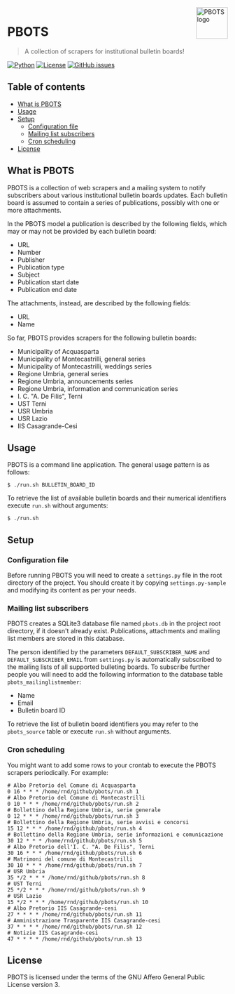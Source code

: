 <a href="https://www.bernardi.cloud/">
    <img src=".readme-files/pbots-logo-72.png" alt="PBOTS logo" title="PBOTS" align="right" height="72" />
</a>

# PBOTS
> A collection of scrapers for institutional bulletin boards!

[![Python](https://img.shields.io/badge/python-v3.7+-blue.svg)](https://www.python.org)
[![License](https://img.shields.io/github/license/bernarpa/pbots.svg)](https://opensource.org/licenses/AGPL-3.0)
[![GitHub issues](https://img.shields.io/github/issues/bernarpa/pbots.svg)](https://github.com/bernarpa/pbots/issues)

## Table of contents

- [What is PBOTS](#what-is-pbots)
- [Usage](#usage)
- [Setup](#setup)
    - [Configuration file](#configuration-file)
    - [Mailing list subscribers](#mailing-list-subscribers)
    - [Cron scheduling](#cron-scheduling)
- [License](#license)

## What is PBOTS

PBOTS is a collection of web scrapers and a mailing system to notify subscribers
about various institutional bulletin boards updates. Each bulletin board is
assumed to contain a series of publications, possibly with one or more
attachments.

In the PBOTS model a publication is described by the following fields, which
may or may not be provided by each bulletin board:

  * URL
  * Number
  * Publisher
  * Publication type
  * Subject
  * Publication start date
  * Publication end date

The attachments, instead, are described by the following fields:

  * URL
  * Name

So far, PBOTS provides scrapers for the following bulletin boards:

  * Municipality of Acquasparta
  * Municipality of Montecastrilli, general series
  * Municipality of Montecastrilli, weddings series
  * Regione Umbria, general series
  * Regione Umbria, announcements series
  * Regione Umbria, information and communication series
  * I. C. "A. De Filis", Terni
  * UST Terni
  * USR Umbria
  * USR Lazio
  * IIS Casagrande-Cesi

## Usage

PBOTS is a command line application. The general usage pattern is as follows:

```
$ ./run.sh BULLETIN_BOARD_ID
```

To retrieve the list of available bulletin boards and their numerical
identifiers execute `run.sh` without arguments:

```
$ ./run.sh
```

## Setup

### Configuration file

Before running PBOTS you will need to create a `settings.py` file in the root
directory of the project. You should create it by copying `settings.py-sample`
and modifying its content as per your needs.

### Mailing list subscribers

PBOTS creates a SQLite3 database file named `pbots.db` in the project root
directory, if it doesn't already exist. Publications, attachments and
mailing list members are stored in this database.

The person identified by the parameters `DEFAULT_SUBSCRIBER_NAME` and 
`DEFAULT_SUBSCRIBER_EMAIL` from `settings.py` is automatically subscribed
to the mailing lists of all supported bulleting boards. To subscribe further
people you will need to add the following information to the
database table `pbots_mailinglistmember`:

  * Name
  * Email
  * Bulletin board ID

To retrieve the list of bulletin board identifiers you may refer to the
`pbots_source` table or execute `run.sh` without arguments.

### Cron scheduling

You might want to add some rows to your crontab to execute the PBOTS 
scrapers periodically. For example:

```
# Albo Pretorio del Comune di Acquasparta
0 16 * * * /home/rnd/github/pbots/run.sh 1
# Albo Pretorio del Comune di Montecastrilli
0 10 * * * /home/rnd/github/pbots/run.sh 2
# Bollettino della Regione Umbria, serie generale
0 12 * * * /home/rnd/github/pbots/run.sh 3
# Bollettino della Regione Umbria, serie avvisi e concorsi
15 12 * * * /home/rnd/github/pbots/run.sh 4
# Bollettino della Regione Umbria, serie informazioni e comunicazione
30 12 * * * /home/rnd/github/pbots/run.sh 5
# Albo Pretorio dell'I. C. "A. De Filis", Terni
30 16 * * * /home/rnd/github/pbots/run.sh 6
# Matrimoni del comune di Montecastrilli
30 10 * * * /home/rnd/github/pbots/run.sh 7
# USR Umbria
35 */2 * * * /home/rnd/github/pbots/run.sh 8
# UST Terni
25 */2 * * * /home/rnd/github/pbots/run.sh 9
# USR Lazio
15 */2 * * * /home/rnd/github/pbots/run.sh 10
# Albo Pretorio IIS Casagrande-cesi
27 * * * * /home/rnd/github/pbots/run.sh 11
# Amministrazione Trasparente IIS Casagrande-cesi
37 * * * * /home/rnd/github/pbots/run.sh 12
# Notizie IIS Casagrande-cesi
47 * * * * /home/rnd/github/pbots/run.sh 13
```

## License

PBOTS is licensed under the terms of the GNU Affero General Public License version 3.

